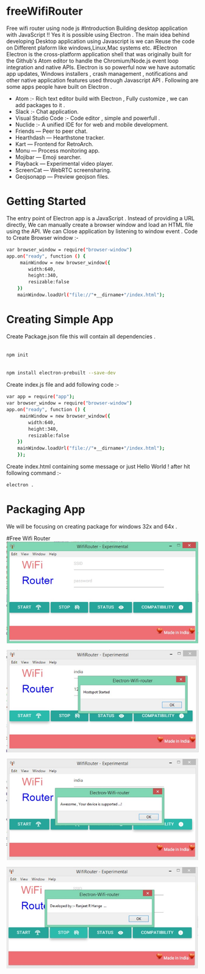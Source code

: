 # freeWifiRouter
Free wifi router using node js
#Introduction
Building desktop application with JavaScript  !! Yes it is possible using Electron .
The main idea behind developing Desktop application using Javascript is we can Reuse the code on Different plaform like windows,Linux,Mac systems etc.
#Electron 
Electron is the cross-platform application shell that was  originally built for the Github's Atom editor to handle the Chromium/Node.js event loop integration and native APIs.
Electron is so powerful now we have automatic app updates, Windows installers , crash management , notifications and other native application features used through Javascript API .
Following are  some apps people have built on Electron .

* Atom :- Rich text editor build with Electron , Fully customize , we can add packages to it .
* Slack :- Chat application.
* Visual Studio Code :- Code editor , simple and powerfull .
* Nuclide :- A unified IDE for  for web and mobile development.
* Friends — Peer to peer chat.
* Hearthdash — Hearthstone tracker.
* Kart — Frontend for RetroArch.
* Monu — Process monitoring app.
* Mojibar — Emoji searcher.
* Playback — Experimental video player.
* ScreenCat — WebRTC screensharing.
* Geojsonapp — Preview geojson files.

# Getting Started
 The entry point of Electron app  is a JavaScript . Instead of providing a URL directly,
We can  manually create a browser window and load an HTML file using the API.  We can Close application by listening to window event .
Code to Create Browser window :- 
```sh
var browser_window = require("browser-window")
app.on("ready", function () {
     mainWindow = new browser_window({
        width:640,
        height:340,
        resizable:false
    })
    mainWindow.loadUrl("file://"+__dirname+"/index.html");
```

# Creating Simple App
Create Package.json file this will contain all dependencies .
```sh

npm init

```
```sh

npm install electron-prebuilt --save-dev

```
Create index.js file and add following code :-
```sh
var app = require("app");
var browser_window = require("browser-window")
app.on("ready", function () {
     mainWindow = new browser_window({
        width:640,
        height:340,
        resizable:false
    })
    mainWindow.loadUrl("file://"+__dirname+"/index.html");
    });
```
Create index.html containing some message or just Hello World ! 
after hit following command :- 
```sh
electron .

```

# Packaging App 
We will be focusing on creating package for windows 32x and 64x .

#Free Wifi Router 
![alt tag](https://github.com/RanjeetR/freeWifiRouter/blob/master/images_git/one.jpg)

![alt tag](https://github.com/RanjeetR/freeWifiRouter/blob/master/images_git/two.jpg)

![alt tag](https://github.com/RanjeetR/freeWifiRouter/blob/master/images_git/three.jpg)

![alt tag](https://github.com/RanjeetR/freeWifiRouter/blob/master/images_git/four.jpg)
